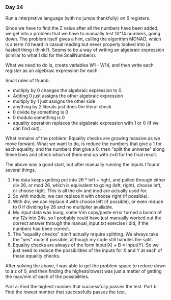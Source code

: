 ### Day 24

Run a interpretive language (with no jumps thankfully) on 6 registers.

Since we have to find the Z value after all the numbers have been added, we get into a problem that we have to
manually test 10^14 numbers, going down. The problem itself gives a hint, calling the algorithm MONAD, which
is a term I'd heard in casual reading but never properly looked into (a haskell thing i think?). Seems to be
a way of writing an algebraic expression (similar to what I did for the SnailNumbers).

What we need to do is, create variables W1 - W14, and then write each register as an algebraic expression
for each.

Small rules of thumb:

- multiply by 0 changes the algebraic expression to 0.
- Adding 0 just assigns the other algebraic expression
- multiply by 1 just assigns the other side
- anything by 2 literals just does the literal check
- 0 divide by something is 0
- 0 modulo something is 0
- equality operation replaces the algebraic expression with 1 or 0 (if we can find out).

What remains of the problem:
Equality checks are growing massive as we move forward. What we want to do, is reduce the numbers that give a 1 for each equality, and the numbers
that give a 0, then "split the universe" along these lines and check which of them end up with z=0 for the final result.

The above was a good start, but after manually running the inputs I found several things.

1. the data keeps getting put into 26 \* left + right, and pulled through either div 26, or mod 26, which is equivalent to going
   (left, right), choose left, or choose right. This is all the div and mod are actually used for.
2. So with modulo, we can replace it with choose right (if possible).
3. With div, we can replace it with choose left (if possible), or even reduce to 0 if dividing by 26 and no multiplier available.
4. My input data was bung, some Vim copy/paste error turned a bunch of my 12s into 24s, so I probably could have just manually
   worked out the correct answer through the manual_input.txt exercise I did, if the numbers had been correct.
5. The "equality checks" don't actually require splitting. We always take the "yes" route if possible, although my code still handles the split.
6. Equality checks are always of the form Input(X) + B = Input(Y). So we just need to reduce the possibilities of the inputs for X and Y at
   each of these equality checks.

After solving the above, I was able to get the problem space to reduce down to a z of 0, and then finding the highest/lowest
was just a matter of getting the max/min of each of the possibilities.

Part a: Find the highest number that successfully passes the test.
Part b: Find the lowest number that successfully passes the test.

